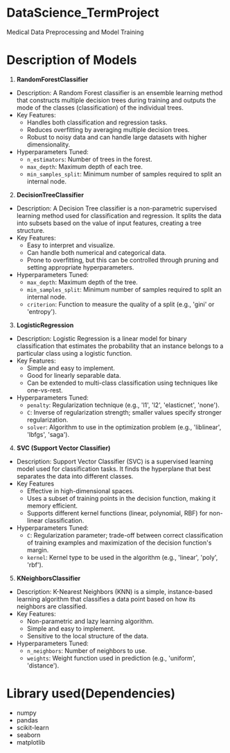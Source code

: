 # DataScience_TermProject
Medical Data Preprocessing and Model Training

# Description of Models
1. **RandomForestClassifier**
- Description: A Random Forest classifier is an ensemble learning method that constructs multiple decision trees during training and outputs the mode of the classes (classification) of the individual trees.
- Key Features:
  - Handles both classification and regression tasks.
  - Reduces overfitting by averaging multiple decision trees.
  - Robust to noisy data and can handle large datasets with higher dimensionality.
- Hyperparameters Tuned:
  - `n_estimators`: Number of trees in the forest.
  - `max_depth`: Maximum depth of each tree.
  - `min_samples_split`: Minimum number of samples required to split an internal node.

2. **DecisionTreeClassifier**
- Description: A Decision Tree classifier is a non-parametric supervised learning method used for classification and regression. It splits the data into subsets based on the value of input features, creating a tree structure.
- Key Features:
  - Easy to interpret and visualize.
  - Can handle both numerical and categorical data.
  - Prone to overfitting, but this can be controlled through pruning and setting appropriate hyperparameters.
- Hyperparameters Tuned:
  - `max_depth`: Maximum depth of the tree.
  - `min_samples_split`: Minimum number of samples required to split an internal node.
  - `criterion`: Function to measure the quality of a split (e.g., 'gini' or 'entropy').

3. **LogisticRegression**
- Description: Logistic Regression is a linear model for binary classification that estimates the probability that an instance belongs to a particular class using a logistic function.
- Key Features:
  - Simple and easy to implement.
  - Good for linearly separable data.
  - Can be extended to multi-class classification using techniques like one-vs-rest.
- Hyperparameters Tuned:
  - `penalty`: Regularization technique (e.g., 'l1', 'l2', 'elasticnet', 'none').
  - `C`: Inverse of regularization strength; smaller values specify stronger regularization.
  - `solver`: Algorithm to use in the optimization problem (e.g., 'liblinear', 'lbfgs', 'saga').

4. **SVC (Support Vector Classifier)**
- Description: Support Vector Classifier (SVC) is a supervised learning model used for classification tasks. It finds the hyperplane that best separates the data into different classes.
- Key Features
  - Effective in high-dimensional spaces.
  - Uses a subset of training points in the decision function, making it memory efficient.
  - Supports different kernel functions (linear, polynomial, RBF) for non-linear classification.
- Hyperparameters Tuned:
  - `C`: Regularization parameter; trade-off between correct classification of training examples and maximization of the decision function's margin.
  - `kernel`: Kernel type to be used in the algorithm (e.g., 'linear', 'poly', 'rbf').
  
5. **KNeighborsClassifier**
- Description: K-Nearest Neighbors (KNN) is a simple, instance-based learning algorithm that classifies a data point based on how its neighbors are classified.
- Key Features:
  - Non-parametric and lazy learning algorithm.
  - Simple and easy to implement.
  - Sensitive to the local structure of the data.
- Hyperparameters Tuned:
  - `n_neighbors`: Number of neighbors to use.
  - `weights`: Weight function used in prediction (e.g., 'uniform', 'distance').

# Library used(Dependencies)
- numpy
- pandas
- scikit-learn
- seaborn
- matplotlib
